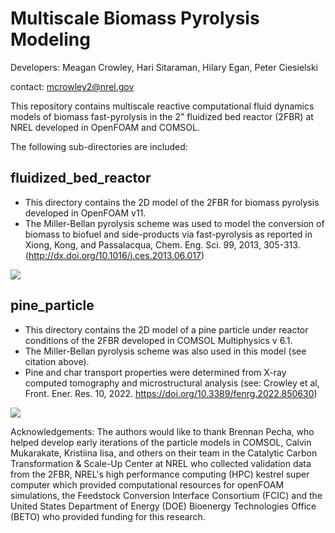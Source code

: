 # Multiscale Biomass Pyrolysis Modeling
Developers: Meagan Crowley, Hari Sitaraman, Hilary Egan, Peter Ciesielski 

contact: mcrowley2@nrel.gov

This repository contains multiscale reactive computational fluid dynamics models of biomass fast-pyrolysis in the 2" fluidized bed reactor (2FBR) at NREL developed in OpenFOAM and COMSOL. 

The following sub-directories are included:
## fluidized_bed_reactor
- This directory contains the 2D model of the 2FBR for biomass pyrolysis developed in OpenFOAM v11.
- The Miller-Bellan pyrolysis scheme was used to model the conversion of biomass to biofuel and side-products via fast-pyrolysis as reported in Xiong, Kong, and Passalacqua, Chem. Eng. Sci. 99, 2013, 305-313. (http://dx.doi.org/10.1016/j.ces.2013.06.017)
<img src="./fluidized_bed_reactor/2FBR.gif"/>

## pine_particle
- This directory contains the 2D model of a pine particle under reactor conditions of the 2FBR developed in COMSOL Multiphysics v 6.1.
- The Miller-Bellan pyrolysis scheme was also used in this model (see citation above).
- Pine and char transport properties were determined from X-ray computed tomography and microstructural analysis (see: Crowley et al, Front. Ener. Res. 10, 2022. https://doi.org/10.3389/fenrg.2022.850630)
<img src="./pine_particle/bigparticle_temperature.gif"/>


Acknowledgements: The authors would like to thank Brennan Pecha, who helped develop early iterations of the particle models in COMSOL, Calvin Mukarakate, Kristiina Iisa, and others on their team in the Catalytic Carbon Transformation & Scale-Up Center at NREL who collected validation data from the 2FBR, NREL's high performance computing (HPC) kestrel super computer which provided computational resources for openFOAM simulations, the Feedstock Conversion Interface Consortium (FCIC) and the United States Department of Energy (DOE) Bioenergy Technologies Office (BETO) who provided funding for this research.